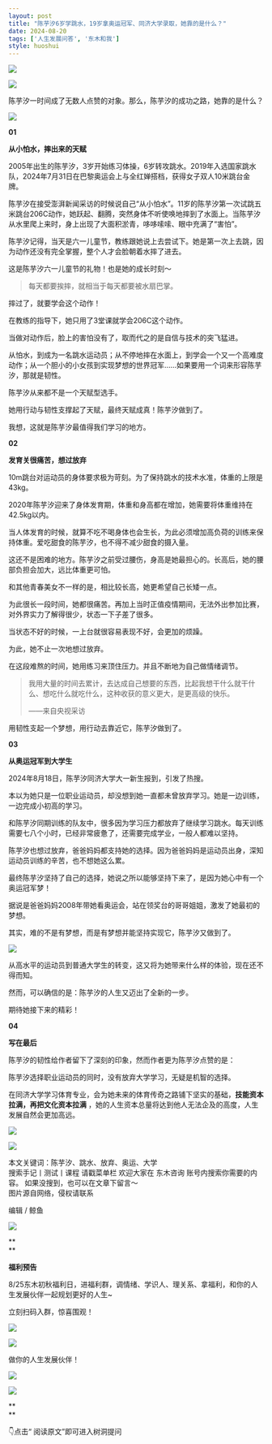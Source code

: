 ```yaml
---
layout: post
title: "陈芋汐6岁学跳水，19岁拿奥运冠军、同济大学录取，她靠的是什么？"
date: 2024-08-20
tags: ['人生发展问答', '东木和我']
style: huoshui
---
```


![](/assets/post_images/2024-08-20-17319183285130.8075086004252503.jpeg)




![](/assets/post_images/2024-08-20-17319183253980.932051324217914.jpeg)

陈芋汐一时间成了无数人点赞的对象。那么，陈芋汐的成功之路，她靠的是什么？

  

![](/assets/post_images/2024-08-20-17319183286150.1608479196183643.jpeg)

**01**

**从小怕水，摔出来的天赋**

  

2005年出生的陈芋汐，3岁开始练习体操，6岁转攻跳水。2019年入选国家跳水队，2024年7月31日在巴黎奥运会上与全红婵搭档，获得女子双人10米跳台金牌。

  

陈芋汐在接受澎湃新闻采访的时候说自己“从小怕水”。11岁的陈芋汐第一次试跳五米跳台206C动作，她跃起、翻腾，突然身体不听使唤地摔到了水面上。当陈芋汐从水里爬上来时，身上出现了大面积淤青，哆哆嗦嗦、眼中充满了“害怕”。

  

陈芋汐记得，当天是六一儿童节，教练跟她说上去尝试下。她是第一次上去跳，因为动作还没有完全掌握，整个人才会脸朝着水摔了进去。

  

这是陈芋汐六一儿童节的礼物！也是她的成长时刻～

  

> 每天都要挨摔，就相当于每天都要被水扇巴掌。

  

摔过了，就要学会这个动作！

  

在教练的指导下，她只用了3堂课就学会206C这个动作。

  

当做对动作后，脸上的害怕没有了，取而代之的是自信与技术的突飞猛进。

  

从怕水，到成为一名跳水运动员；从不停地摔在水面上，到学会一个又一个高难度动作；从一个胆小的小女孩到实现梦想的世界冠军……如果要用一个词来形容陈芋汐，那就是韧性。

  

陈芋汐从来都不是一个天赋型选手。

  

她用行动与韧性支撑起了天赋，最终天赋成真！陈芋汐做到了。

  

我想，这就是陈芋汐最值得我们学习的地方。

  

**02**

**发育关很痛苦，想过放弃**

  

10m跳台对运动员的身体要求极为苛刻。为了保持跳水的技术水准，体重的上限是43kg。

  

2020年陈芋汐迎来了身体发育期，体重和身高都在增加，她需要将体重维持在42.5kg以内。

  

当人体发育的时候，就算不吃不喝身体也会生长，为此必须增加高负荷的训练来保持体重。爱吃甜食的陈芋汐，也不得不减少甜食的摄入量。

  

这还不是困难的地方。陈芋汐之前受过腰伤，身高是她最担心的。长高后，她的腰部负担会加大，远比体重更可怕。

  

和其他青春美女不一样的是，相比较长高，她更希望自己长矮一点。

  

为此很长一段时间，她都很痛苦。再加上当时正值疫情期间，无法外出参加比赛，对外界实力了解得很少，状态一下子差了很多。

  

当状态不好的时候，一上台就很容易表现不好，会更加的烦躁。

  

为此，她不止一次地想过放弃。

  

在这段难熬的时间，她用练习来顶住压力。并且不断地为自己做情绪调节。

  

  

> 我用大量的时间去累计，去达成自己想要的东西，比起我想干什么就干什么、想吃什么就吃什么，这种收获的意义更大，是更高级的快乐。
>
>  
>
>
> ——来自央视采访

  

  

  

用韧性支起一个梦想，用行动去靠近它，陈芋汐做到了。

  

**03**

**从奥运冠军到大学生**

  

2024年8月18日，陈芋汐同济大学大一新生报到，引发了热搜。

  

本以为她只是一位职业运动员，却没想到她一直都未曾放弃学习。她是一边训练，一边完成小初高的学习。

  

和陈芋汐同期训练的队友中，很多因为学习压力都放弃了继续学习跳水。每天训练需要七八个小时，已经非常疲惫了，还需要完成学业，一般人都难以坚持。

  

陈芋汐也想过放弃，爸爸妈妈都支持她的选择。因为爸爸妈妈是运动员出身，深知运动员训练的辛苦，也不想她这么累。

  

最终陈芋汐坚持了自己的选择，她说之所以能够坚持下来了，是因为她心中有一个奥运冠军梦！

  

据说是爸爸妈妈2008年带她看奥运会，站在领奖台的哥哥姐姐，激发了她最初的梦想。

  

其实，难的不是有梦想，而是有梦想并能坚持实现它，陈芋汐又做到了。

  

![](/assets/post_images/2024-08-20-17319183255040.7676283509427977.jpeg)

从高水平的运动员到普通大学生的转变，这又将为她带来什么样的体验，现在还不得而知。

  

然而，可以确信的是：陈芋汐的人生又迈出了全新的一步。

  

期待她接下来的精彩！

  

**04**

**写在最后**  

  

陈芋汐的韧性给作者留下了深刻的印象，然而作者更为陈芋汐点赞的是：

  

陈芋汐选择职业运动员的同时，没有放弃大学学习，无疑是机智的选择。

  

在同济大学学习体育专业，会为她未来的体育传奇之路铺下坚实的基础，**技能资本拉满，再把文化资本拉满**
，她的人生资本总量将达到他人无法企及的高度，人生发展自然会更加高远。

  

  

  
![](/assets/post_images/2024-08-20-17319183253970.6212947826144624.png)

![](/assets/post_images/2024-08-20-17319183253970.25118110668836535.png)

本文关键词：陈芋汐、跳水、放弃、奥运、大学  
搜索手记丨测试丨课程 请戳菜单栏 欢迎大家在 东木咨询 账号内搜索你需要的内容。 如果没搜到，也可以在文章下留言～  
图片源自网络，侵权请联系

  

  

编辑 / 鲸鱼

![](/assets/post_images/2024-08-20-17319183253960.03144460631771473.webp)

**  
**

**福利预告**

  

8/25东木初秋福利日，进福利群，调情绪、学识人、理关系、拿福利，和你的人生发展伙伴一起规划更好的人生~

立刻扫码入群，惊喜围观！

![](/assets/post_images/2024-08-20-17319183253980.660445097726925.webp)

![](/assets/post_images/2024-08-20-17319183255210.19054080611520585.webp)

做你的人生发展伙伴！

  

[![](/assets/post_images/2024-08-20-17319183259460.09015770064590867.png)](http://mp.weixin.qq.com/s?__biz=MzkyNTY0NTMzNQ==&mid=2247489038&idx=2&sn=175e4b053a335b47b340e3d8c919d5e3&chksm=c1c23976f6b5b06013d7c305de12a849b53d21f2d107e2bbe010b12ede3921e0b1acab754d8c&scene=21#wechat_redirect)  

![](/assets/post_images/2024-08-20-17319183255210.3711053573303025.webp)

**  
**

👇点击“ 阅读原文”即可进入树洞提问